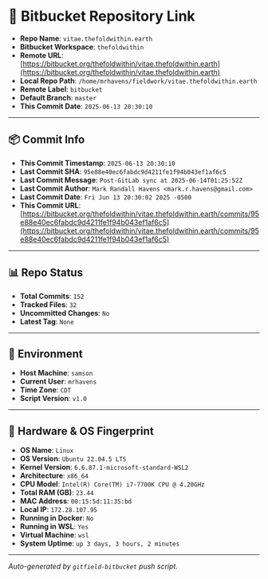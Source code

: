 # 🔗 Bitbucket Repository Link

- **Repo Name**: `vitae.thefoldwithin.earth`
- **Bitbucket Workspace**: `thefoldwithin`
- **Remote URL**: [https://bitbucket.org/thefoldwithin/vitae.thefoldwithin.earth](https://bitbucket.org/thefoldwithin/vitae.thefoldwithin.earth)
- **Local Repo Path**: `/home/mrhavens/fieldwork/vitae.thefoldwithin.earth`
- **Remote Label**: `bitbucket`
- **Default Branch**: `master`
- **This Commit Date**: `2025-06-13 20:30:10`

---

## 📦 Commit Info

- **This Commit Timestamp**: `2025-06-13 20:30:10`
- **Last Commit SHA**: `95e88e40ec6fabdc9d4211fe1f94b043ef1af6c5`
- **Last Commit Message**: `Post-GitLab sync at 2025-06-14T01:25:52Z`
- **Last Commit Author**: `Mark Randall Havens <mark.r.havens@gmail.com>`
- **Last Commit Date**: `Fri Jun 13 20:30:02 2025 -0500`
- **This Commit URL**: [https://bitbucket.org/thefoldwithin/vitae.thefoldwithin.earth/commits/95e88e40ec6fabdc9d4211fe1f94b043ef1af6c5](https://bitbucket.org/thefoldwithin/vitae.thefoldwithin.earth/commits/95e88e40ec6fabdc9d4211fe1f94b043ef1af6c5)

---

## 📊 Repo Status

- **Total Commits**: `152`
- **Tracked Files**: `32`
- **Uncommitted Changes**: `No`
- **Latest Tag**: `None`

---

## 🧭 Environment

- **Host Machine**: `samson`
- **Current User**: `mrhavens`
- **Time Zone**: `CDT`
- **Script Version**: `v1.0`

---

## 🧬 Hardware & OS Fingerprint

- **OS Name**: `Linux`
- **OS Version**: `Ubuntu 22.04.5 LTS`
- **Kernel Version**: `6.6.87.1-microsoft-standard-WSL2`
- **Architecture**: `x86_64`
- **CPU Model**: `Intel(R) Core(TM) i7-7700K CPU @ 4.20GHz`
- **Total RAM (GB)**: `23.44`
- **MAC Address**: `00:15:5d:11:35:bd`
- **Local IP**: `172.28.107.95`
- **Running in Docker**: `No`
- **Running in WSL**: `Yes`
- **Virtual Machine**: `wsl`
- **System Uptime**: `up 3 days, 3 hours, 2 minutes`

---

_Auto-generated by `gitfield-bitbucket` push script._

